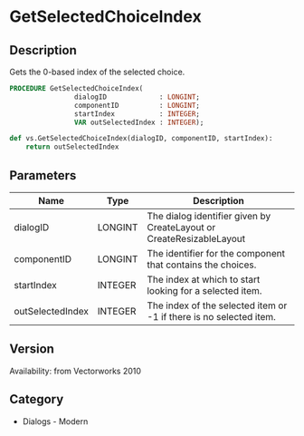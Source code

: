 # GetSelectedChoiceIndex

## Description
Gets the 0-based index of the selected choice.

```pascal
PROCEDURE GetSelectedChoiceIndex(
				dialogID             : LONGINT;
				componentID          : LONGINT;
				startIndex           : INTEGER;
				VAR outSelectedIndex : INTEGER);
```

```python
def vs.GetSelectedChoiceIndex(dialogID, componentID, startIndex):
    return outSelectedIndex
```

## Parameters
|Name|Type|Description|
|---|---|---|
|dialogID|LONGINT|The dialog identifier given by CreateLayout or CreateResizableLayout|
|componentID|LONGINT|The identifier for the component that contains the choices.|
|startIndex|INTEGER|The index at which to start looking for a selected item.|
|outSelectedIndex|INTEGER|The index of the selected item or -1 if there is no selected item.|

## Version
Availability: from Vectorworks 2010

## Category
* Dialogs - Modern

